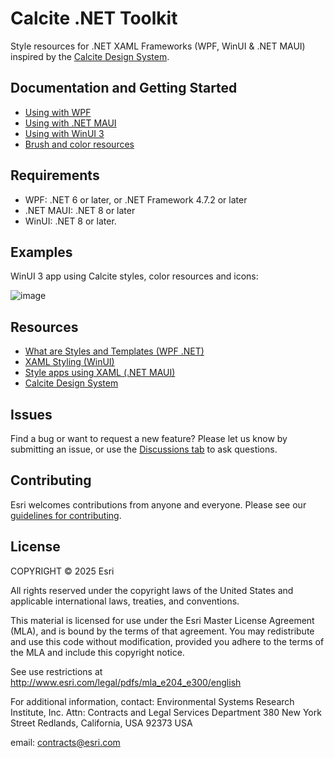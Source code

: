 # Calcite .NET Toolkit
Style resources for .NET XAML Frameworks (WPF, WinUI & .NET MAUI) inspired by the [Calcite Design System](https://github.com/Esri/calcite-design-system).

## Documentation and Getting Started
 - [Using with WPF](docs/wpf.md)
 - [Using with .NET MAUI](docs/maui.md)
 - [Using with WinUI 3](docs/winui.md)
 - [Brush and color resources](docs/brushes.md)

## Requirements
 - WPF: .NET 6 or later, or .NET Framework 4.7.2 or later
 - .NET MAUI: .NET 8 or later
 - WinUI: .NET 8 or later.

## Examples
WinUI 3 app using Calcite styles, color resources and icons:

![image](https://github.com/user-attachments/assets/63722dd5-4a72-4eef-bae4-e0f87ce968b2)

## Resources
- [What are Styles and Templates (WPF .NET)](https://learn.microsoft.com/en-us/dotnet/desktop/wpf/controls/styles-templates-overview)
- [XAML Styling (WinUI)](https://learn.microsoft.com/en-us/windows/apps/develop/platform/xaml/xaml-styles)
- [Style apps using XAML (.NET MAUI)](https://learn.microsoft.com/en-us/dotnet/maui/user-interface/styles/xaml?view=net-maui-9.0)
- [Calcite Design System](https://github.com/Esri/calcite-design-system)

## Issues

Find a bug or want to request a new feature?  Please let us know by submitting an issue, or use the [Discussions tab](https://github.com/Esri/calcite-dotnet-toolkit/discussions) to ask questions.

## Contributing

Esri welcomes contributions from anyone and everyone. Please see our [guidelines for contributing](https://github.com/esri/contributing).

## License

COPYRIGHT © 2025 Esri

All rights reserved under the copyright laws of the United States and applicable international laws, treaties, and conventions.

This material is licensed for use under the Esri Master License Agreement (MLA), and is bound by the terms of that agreement. You may redistribute and use this code without modification, provided you adhere to the terms of the MLA and include this copyright notice.

See use restrictions at http://www.esri.com/legal/pdfs/mla_e204_e300/english

For additional information, contact: Environmental Systems Research Institute, Inc. Attn: Contracts and Legal Services Department 380 New York Street Redlands, California, USA 92373 USA

email: contracts@esri.com
